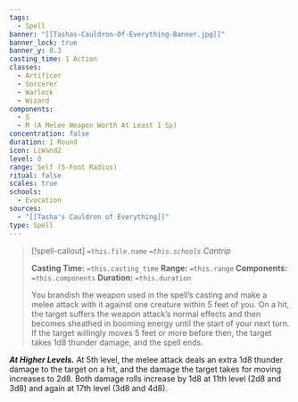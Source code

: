 ```yaml
---
tags:
  - Spell
banner: "[[Tashas-Cauldron-Of-Everything-Banner.jpg]]"
banner_lock: true
banner_y: 0.3
casting_time: 1 Action
classes:
  - Artificer
  - Sorcerer
  - Warlock
  - Wizard
components:
  - S
  - M (A Melee Weapon Worth At Least 1 Sp)
concentration: false
duration: 1 Round
icon: LiWand2
level: 0
range: Self (5-Foot Radius)
ritual: false
scales: true
schools:
  - Evocation
sources:
  - "[[Tasha's Cauldron of Everything]]"
type: Spell
---
```

>[!spell-callout] `=this.file.name`
>*`=this.schools` Cantrip*
>
>**Casting Time:** `=this.casting_time`
>**Range:** `=this.range`
>**Components:** `=this.components`
>**Duration:** `=this.duration`
>
>You brandish the weapon used in the spell’s casting and make a melee attack with it against one creature within 5 feet of you. On a hit, the target suffers the weapon attack’s normal effects and then becomes sheathed in booming energy until the start of your next turn. If the target willingly moves 5 feet or more before then, the target takes 1d8 thunder damage, and the spell ends.
>
>
***At Higher Levels.*** At 5th level, the melee attack deals an extra 1d8 thunder damage to the target on a hit, and the damage the target takes for moving increases to 2d8. Both damage rolls increase by 1d8 at 11th level (2d8 and 3d8) and again at 17th level (3d8 and 4d8).